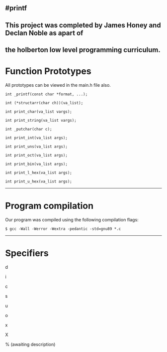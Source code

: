 #printf
-----------------
## This project was completed by James Honey and Declan Noble as apart of
the holberton low level programming curriculum.
-----------------
# Function Prototypes

All prototypes can be viewed in the main.h file also.

`int _printf(const char *format, ...);`


`int (*structarr(char ch))(va_list);`


`int print_char(va_list vargs);`


`int print_string(va_list vargs);`


`int _putchar(char c);`


`int print_int(va_list args);`


`int print_uns(va_list args);`


`int print_oct(va_list args);`


`int print_bin(va_list args);`


`int print_l_hex(va_list args);`


`int print_u_hex(va_list args);`


-----------------
# Program compilation

Our program was compiled using the following compilation flags:



`$ gcc -Wall -Werror -Wextra -pedantic -std=gnu89 *.c`


-------------------
# Specifiers

d

i

c

s

u

o

x

X

%
(awaiting description)